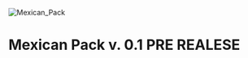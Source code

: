 ![Mexican_Pack](https://github.com/Klisee/Mexican-Pack/assets/85597531/c80458e5-598d-42db-b96f-81542d79fb54)

# Mexican Pack v. 0.1 PRE REALESE

